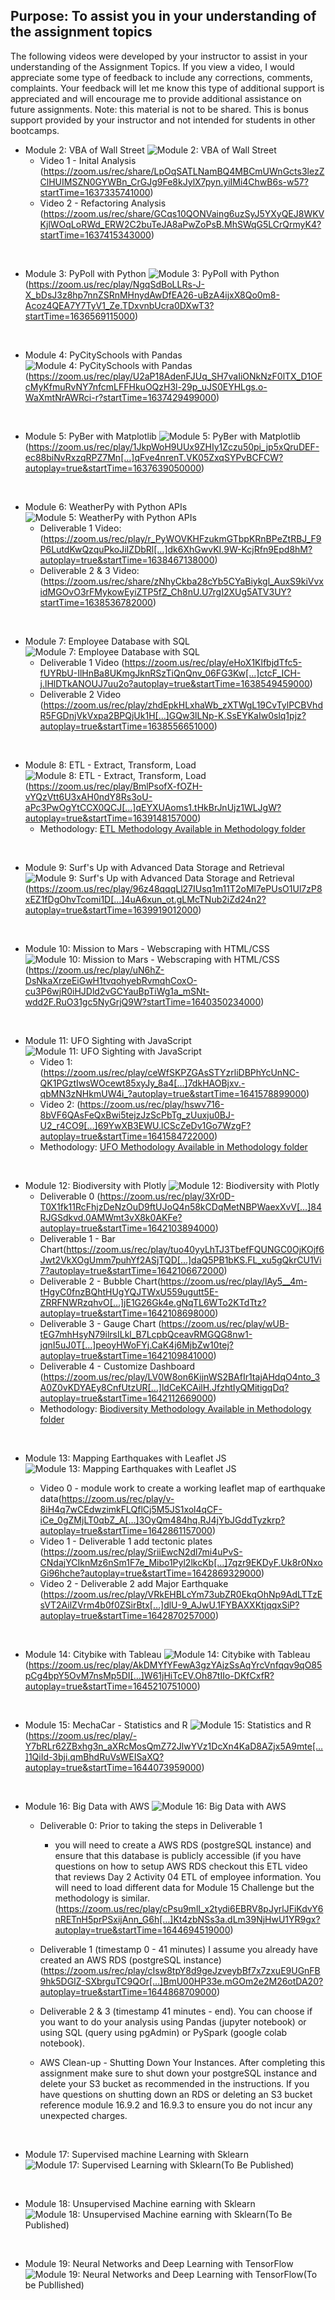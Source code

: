 ## Purpose: To assist you in your understanding of the assignment topics
The following videos were developed by your instructor to assist in your understanding of the Assignment Topics. If you view a video, I would appreciate some type of feedback to include any corrections, comments, complaints. Your feedback will let me know this type of additional support is appreciated and will encourage me to provide additional assistance on future assignments.
Note: this material is not to be shared. This is bonus support provided by your instructor and not intended for students in other bootcamps.

* Module 2: VBA of Wall Street ![Module 2: VBA of Wall Street](./Images/VBA_WallStreet.png)
  - Video 1 - Inital Analysis (https://zoom.us/rec/share/LpOqSATLNamBQ4MBCmUWnGcts3lezZClHUIMSZN0GYWBn_CrGJg9Fe8kJylX7pyn.yiIMi4ChwB6s-w57?startTime=1637335741000)
  - Video 2 - Refactoring Analysis (https://zoom.us/rec/share/GCqs10QONVaing6uzSyJ5YXyQEJ8WKVKjlWOqLoRWd_ERW2C2buTeJA8aPwZoPsB.MhSWqG5LCrQrmyK4?startTime=1637415343000)

<br>

* Module 3: PyPoll with Python ![Module 3: PyPoll with Python](./Images/PyPoll.png)(https://zoom.us/rec/play/NgqSdBoLLRs-J-X_bDsJ3z8hp7nnZSRnMHnydAwDfEA26-uBzA4ijxX8Qo0m8-Acoz4QEA7Y7TyV1_Ze.TDxvnbUcra0DXwT3?startTime=1636569115000)

<br>

* Module 4: PyCitySchools with Pandas ![Module 4: PyCitySchools with Pandas](./Images/PyCitySchools.png)(https://zoom.us/rec/play/U2aP18AdenFJUq_SH7vaIiONkNzF0lTX_D1OFcMyKfmuRvNY7nfcmLFFHkuOQzH3l-29p_uJS0EYHLgs.o-WaXmtNrAWRci-r?startTime=1637429499000)

<br>

* Module 5: PyBer with Matplotlib ![Module 5: PyBer with Matplotlib](./Images/Pyber.png)(https://zoom.us/rec/play/1JkpWoH9UUx9ZHIy1Zczu50pi_jp5xQruDEF-ec88biNvRxzqRPZ7Mn[…]qFve4nrenT.VK05ZxqSYPvBCFCW?autoplay=true&startTime=1637639050000) 
  
<br>

* Module 6: WeatherPy with Python APIs 
   ![Module 5: WeatherPy with Python APIs](./Images/WeatherPy.png)
   - Deliverable 1 Video: (https://zoom.us/rec/play/r_PyWOVKHFzukmGTbpKRnBPeZtRBJ_F9P6LutdKwQzquPkoJiIZDbRl[…]dk6XhGwvKI.9W-KcjRfn9Epd8hM?autoplay=true&startTime=1638467138000)
   - Deliverable 2 & 3 Video: (https://zoom.us/rec/share/zNhyCkba28cYb5CYaBiykgl_AuxS9kiVvxidMGOvO3rFMykowEyiZTP5fZ_Ch8nU.U7rgI2XUg5ATV3UY?startTime=1638536782000)

<br>

* Module 7: Employee Database with SQL ![Module 7: Employee Database with SQL](./Images/EmployeeDB.png)
  - Deliverable 1 Video (https://zoom.us/rec/play/eHoX1KlfbjdTfc5-fUYRbU-IlHnBa8UKmgJknRSzTiQnQnv_06FG3Kw[…]ctcF_ICH-j.lHlDTkANOUJ7uu2o?autoplay=true&startTime=1638549459000)
  - Deliverable 2 Video (https://zoom.us/rec/play/zhdEpkHLxhaWb_zXTWgL19CvTylPCBVhdR5FGDnjVkVxpa2BPQjUk1H[…]GQw3lLNp-K.SsEYKaIw0slq1pjz?autoplay=true&startTime=1638556651000)

<br>

* Module 8: ETL - Extract, Transform, Load ![Module 8: ETL - Extract, Transform, Load](./Images/ETL.png)(https://zoom.us/rec/play/BmlPsofX-fOZH-vYQzVtt6U3xAH0ndY8Rs3oU-aPc3PwOgYtCCX0QCJ[…]qEYXUAoms1.tHkBrJnUjz1WLJgW?autoplay=true&startTime=1639148157000)
  - Methodology: [ETL Methodology Available in Methodology folder](./Methodology/ETL_Methodology.pptx)

<br>

* Module 9: Surf's Up with Advanced Data Storage and Retrieval ![Module 9: Surf's Up with Advanced Data Storage and Retrieval](./Images/SurfsUp.png)(https://zoom.us/rec/play/96z48qqqLl27IUsq1m11T2oMl7ePUsO1Ul7zP8xEZ1fDgOhvTcomi1D[…]4uA6xun_ot.gLMcTNub2iZd24n2?autoplay=true&startTime=1639919012000)

<br>

* Module 10: Mission to Mars - Webscraping with HTML/CSS ![Module 10: Mission to Mars - Webscraping with HTML/CSS](./Images/Mission-to-Mars.png)(https://zoom.us/rec/play/uN6hZ-DsNkaXrzeEiGwH1tvqohyebRvmqhCoxO-cu3P6wjR0iHJDld2vGCYauBpTiWg1a_mSNt-wdd2F.RuO31gc5NyGrjQ9W?startTime=1640350234000)

<br>

* Module 11: UFO Sighting with JavaScript ![Module 11: UFO Sighting with JavaScript](./Images/UFO.png)
  - Video 1: (https://zoom.us/rec/play/ceWfSKPZGAsSTYzrliDBPhYcUnNC-QK1PGztIwsWOcewt85xyJy_8a4[…]7dkHAOBjxv.-qbMN3zNHkmUW4i_?autoplay=true&startTime=1641578899000) 
  - Video 2: (https://zoom.us/rec/play/hswv716-8bVF6QAsFeQxBwi5tejzJzScPbTg_zUuxju0BJ-U2_r4CO9[…]69YwXB3EWU.lCScZeDv1Go7WzgF?autoplay=true&startTime=1641584722000)
  - Methodology: [UFO Methodology Available in Methodology folder](./Methodology/Methodology_UFO_Challenge.pptx)

<br>

* Module 12: Biodiversity with Plotly ![Module 12: Biodiversity with Plotly](./Images/Biodiversity.png)
  - Deliverable 0 (https://zoom.us/rec/play/3Xr0D-T0X1fk11RcFhjzDeNzOuD9ftUJoQ4n58kCDqMetNBPWaexXvV[…]84RJGSdkvd.0AMWmt3vX8k0AKFe?autoplay=true&startTime=1642103894000)
  - Deliverable 1 - Bar Chart(https://zoom.us/rec/play/tuo40yyLhTJ3TbefFQUNGC0OjKOjf6Jwt2VkXOgUmm7puhYf2ASjTQD[…]daQ5PB1bKS.FL_xu5gQkrCU1Vi7?autoplay=true&startTime=1642106672000)
  - Deliverable 2 - Bubble Chart(https://zoom.us/rec/play/lAy5__4m-tHgyC0fnzBQhtHUgYQJTWxU559ugutt5E-ZRRFNWRzqhvO[…]jE1G26Gk4e.gNqTL6WTo2KTdTtz?autoplay=true&startTime=1642108698000)
  - Deliverable 3 - Gauge Chart  (https://zoom.us/rec/play/wUB-tEG7mhHsyN79ilrsILkl_B7LcpbQceavRMGQG8nw1-jqnI5uJ0T[…]peoyHWoFYj.CaK4j6MjbZw10tej?autoplay=true&startTime=1642109841000)
  - Deliverable 4 - Customize Dashboard (https://zoom.us/rec/play/LV0W8on6KijnWS2BAfIr1tajAHdqO4nto_3A0Z0vKDYAEy8CnfUtzUR[…]ldCeKCAilH.JfzhtIyQMitigqDq?autoplay=true&startTime=1642112669000)
  - Methodology: [Biodiversity Methodology Available in Methodology folder](./Methodology/Methodology_biodiversity.pdf)

<br>

* Module 13: Mapping Earthquakes with Leaflet JS ![Module 13: Mapping Earthquakes with Leaflet JS](./Images/Earthquakes.png)
  
  - Video 0 - module work to create a working leaflet map of earthquake data(https://zoom.us/rec/play/v-8iH4q7wCEdwzimkFLQflCj5M5JS1xol4qCF-iCe_0gZMjLT0qbZ_A[…]3OyQm484hq.RJ4jYbJGddTyzkrp?autoplay=true&startTime=1642861157000)
  - Video 1 - Deliverable 1 add tectonic plates (https://zoom.us/rec/play/SriiEwcN2dl7mi4uPvS-CNdajYCIknMz6nSm1F7e_Mibo1Pyl2lkcKb[…]7qzr9EKDyF.Uk8r0NxoGi96hche?autoplay=true&startTime=1642869329000)
  - Video 2 - Deliverable 2 add Major Earthquake (https://zoom.us/rec/play/VRkEHBLcYm73ubZR0EkqOhNp9AdLTTzEsVT2AilZVrm4b0f0ZSirBtx[…]dlU-9_AJwU.1FYBAXXKtjqqxSiP?autoplay=true&startTime=1642870257000)

<br>

* Module 14: Citybike with Tableau ![Module 14: Citybike with Tableau](./Images/CityBike.png)(https://zoom.us/rec/play/AkDMYfYFewA3gzYAjzSsAqYrcVnfqqv9qO85pCg4bpY5OvM7nsMp5DI[…]W61jHiTcEV.Oh87tIIo-DKfCxfR?autoplay=true&startTime=1645210751000)

<br>

* Module 15: MechaCar - Statistics and R ![Module 15: Statistics and R](./Images/Statistics_R.png)(https://zoom.us/rec/play/-Y7bRLr62ZBxhg3n_aXRcMosQmZ72JlwYVz1DcXn4KaD8AZjx5A9mte[…]1QiId-3bji.qmBhdRuVsWEISaXQ?autoplay=true&startTime=1644073959000)

<br>

* Module 16: Big Data with AWS ![Module 16: Big Data with AWS](./Images/MechaCar.png)
  
  - Deliverable 0: Prior to taking the steps in Deliverable 1
    - you will need to create a AWS RDS (postgreSQL instance) and ensure that this database is publicly accessible (if you have questions on how to setup AWS RDS checkout this ETL video that reviews Day 2 Activity 04 ETL of employee information. You will need to load different data for Module 15 Challenge but the methodology is similar. (https://zoom.us/rec/play/cPsu9mlI_x2tydi6EBRV8pJyrlJFiKdvY6nRETnH5prPSxijAnn_G6h[…]Kt4zbNSs3a.dLm39NjHwU1YR9gx?autoplay=true&startTime=1644694519000)
  - Deliverable 1 (timestamp 0 - 41 minutes) I assume you already have created an AWS RDS (postgreSQL instance)(https://zoom.us/rec/play/cIsw8tpY8d9geJzveybBf7x7zxuE9UGnFB9hk5DGIZ-SXbrguTC9QOr[…]BmU00HP33e.mGOm2e2M26otDA20?autoplay=true&startTime=1644868709000)


  - Deliverable 2 & 3 (timestamp  41 minutes - end). You can choose if you want to do your analysis using Pandas (jupyter notebook) or using SQL (query using pgAdmin) or PySpark (google colab notebook).
  - AWS Clean-up - Shutting Down Your Instances. After completing this assignment make sure to shut down your postgreSQL instance and delete your S3 bucket as recommended in the instructions. If you have questions on shutting down an RDS or deleting an S3 bucket reference module 16.9.2 and 16.9.3 to ensure you do not incur any unexpected charges.

<br>

* Module 17: Supervised machine Learning with Sklearn ![Module 17: Supervised Learning with Sklearn](./Images/Supervised_ML_Credit_Risk.png)(To Be Published)

<br>

* Module 18: Unsupervised Machine earning with Sklearn ![Module 18: Unsupervised Machine earning with Sklearn](./Images/Crypocurrency.png)(To Be Published)

<br>

* Module 19: Neural Networks and Deep Learning with TensorFlow ![Module 19: Neural Networks and Deep Learning with TensorFlow](./Images/Evironmental_Charity_Success.png)(To be Publlished)